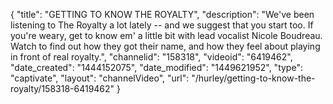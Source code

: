 {
    "title": "GETTING TO KNOW THE ROYALTY",
    "description": "We've been listening to The Royalty a lot lately -- and we suggest that you start too. If you're weary, get to know em' a little bit with lead vocalist Nicole Boudreau. Watch to find out how they got their name, and how they feel about playing in front of real royalty.",
    "channelid": "158318",
    "videoid": "6419462",
    "date_created": "1444152075",
    "date_modified": "1449621952",
    "type": "captivate",
    "layout": "channelVideo",
    "url": "\/hurley\/getting-to-know-the-royalty\/158318-6419462"
}
